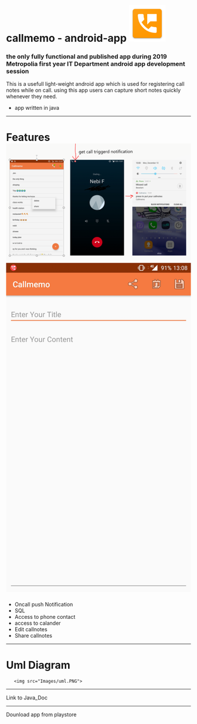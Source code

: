   # callmemo   - android-app                                                      <img src="Images/logo.png" width="100">
 
 ### the only fully functional and published app during 2019 Metropolia first year IT Department android app development session 

This is a usefull light-weight android app which is used for registering call notes  while on call.
using this app users can capture short notes quickly whenever they need.
- app written in java 
---
 # Features                 <img src="Images/tempsnip.png">          <img src="Images/screen2.jpg">                                  
                                          




 - Oncall push Notification                                         
 - SQL 
 - Access to phone contact 
 - access to calander 
 - Edit callnotes 
 - Share callnotes  

---
# Uml Diagram 

       <img src="Images/uml.PNG">

---

Link to Java_Doc

---

Dounload app from playstore 



